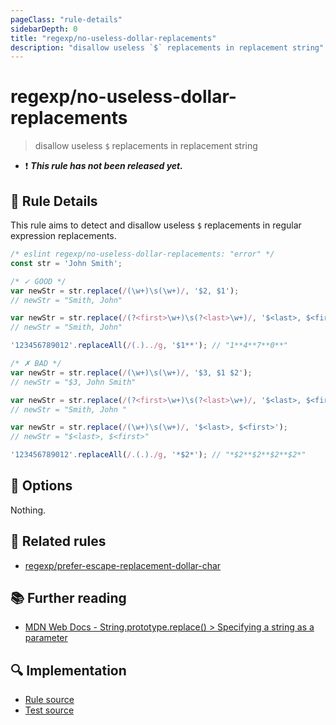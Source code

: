```yaml
---
pageClass: "rule-details"
sidebarDepth: 0
title: "regexp/no-useless-dollar-replacements"
description: "disallow useless `$` replacements in replacement string"
---
```

# regexp/no-useless-dollar-replacements

> disallow useless `$` replacements in replacement string

- :exclamation: <badge text="This rule has not been released yet." vertical="middle" type="error"> ***This rule has not been released yet.*** </badge>

## :book: Rule Details

This rule aims to detect and disallow useless `$` replacements in regular expression replacements.

<eslint-code-block>

```js
/* eslint regexp/no-useless-dollar-replacements: "error" */
const str = 'John Smith';

/* ✓ GOOD */
var newStr = str.replace(/(\w+)\s(\w+)/, '$2, $1');
// newStr = "Smith, John"

var newStr = str.replace(/(?<first>\w+)\s(?<last>\w+)/, '$<last>, $<first>');
// newStr = "Smith, John"

'123456789012'.replaceAll(/(.)../g, '$1**'); // "1**4**7**0**"

/* ✗ BAD */
var newStr = str.replace(/(\w+)\s(\w+)/, '$3, $1 $2');
// newStr = "$3, John Smith"

var newStr = str.replace(/(?<first>\w+)\s(?<last>\w+)/, '$<last>, $<first> $<middle>');
// newStr = "Smith, John "

var newStr = str.replace(/(\w+)\s(\w+)/, '$<last>, $<first>');
// newStr = "$<last>, $<first>"

'123456789012'.replaceAll(/.(.)./g, '*$2*'); // "*$2**$2**$2**$2*"
```

</eslint-code-block>

## :wrench: Options

Nothing.

## :couple: Related rules

- [regexp/prefer-escape-replacement-dollar-char](./prefer-escape-replacement-dollar-char.md)

## :books: Further reading

- [MDN Web Docs - String.prototype.replace() > Specifying a string as a parameter](https://developer.mozilla.org/en-US/docs/Web/JavaScript/Reference/Global_Objects/String/replace#specifying_a_string_as_a_parameter)

## :mag: Implementation

- [Rule source](https://github.com/ota-meshi/eslint-plugin-regexp/blob/master/lib/rules/no-useless-dollar-replacements.ts)
- [Test source](https://github.com/ota-meshi/eslint-plugin-regexp/blob/master/tests/lib/rules/no-useless-dollar-replacements.ts)
